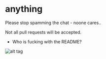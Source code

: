 anything
========
Please stop spamming the chat - noone cares..

Not all pull requests will be accepted.

- Who is fucking with the README?

![alt tag](http://efangelist.files.wordpress.com/2014/02/grumpy-no.jpg)
